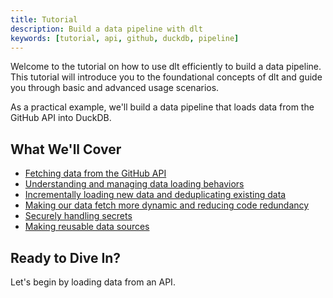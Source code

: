 ```yaml
---
title: Tutorial
description: Build a data pipeline with dlt
keywords: [tutorial, api, github, duckdb, pipeline]
---
```

Welcome to the tutorial on how to use dlt efficiently to build a data pipeline. This tutorial will introduce you to the foundational concepts of dlt and guide you through basic and advanced usage scenarios.

As a practical example, we'll build a data pipeline that loads data from the GitHub API into DuckDB.

## What We'll Cover

- [Fetching data from the GitHub API](./load-data-from-an-api.md)
- [Understanding and managing data loading behaviors](./load-data-from-an-api.md#append-or-replace-your-data)
- [Incrementally loading new data and deduplicating existing data](./load-data-from-an-api.md#load-only-new-data-incremental-loading)
- [Making our data fetch more dynamic and reducing code redundancy](./grouping-resources.md)
- [Securely handling secrets](./grouping-resources.md#handle-secrets)
- [Making reusable data sources](./grouping-resources.md#configurable-sources)

## Ready to Dive In?

Let's begin by loading data from an API.
<!---
grammarcheck: true
-->
